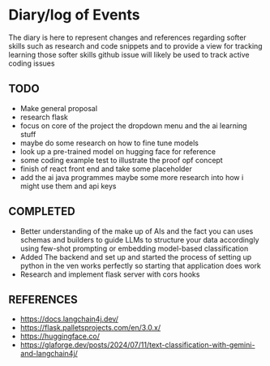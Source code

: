 # Diary/log of Events
The diary is here to represent changes and references regarding softer skills such as research and code snippets
and to provide a view for tracking learning those softer skills github issue will likely be used to track active coding issues


## TODO
- Make general proposal 
- research flask 
- focus on core of the project the dropdown menu and the ai learning stuff 
- maybe do some research on how to fine tune models 
- look up a pre-trained model on hugging face for reference 
- some coding example test to illustrate the proof opf concept
- finish of react front end and take some placeholder 
- add the ai java programmes maybe some more research into how i might use them and api keys 


## COMPLETED
- Better understanding of the make up of AIs and the fact you can uses schemas and builders to guide LLMs to  structure your data accordingly using few-shot prompting or embedding model-based classification 
- Added The backend and set up and started the process of setting up python in the ven works perfectly so starting that application does work 
- Research and implement flask server with cors hooks


## REFERENCES
- https://docs.langchain4j.dev/
- https://flask.palletsprojects.com/en/3.0.x/
- https://huggingface.co/
- https://glaforge.dev/posts/2024/07/11/text-classification-with-gemini-and-langchain4j/

